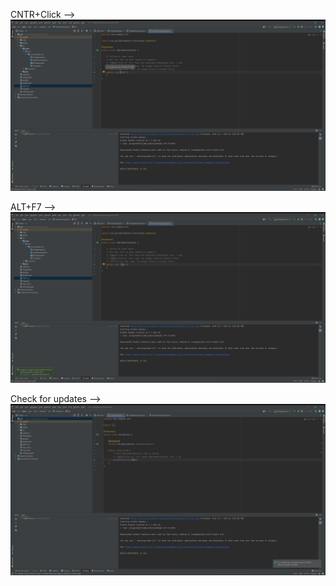 CNTR+Click -->
![img_1.png](img_1.png)

ALT+F7 -->
![img_2.png](img_2.png)

Check for updates -->
![img_3.png](img_3.png)
